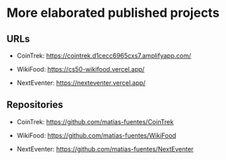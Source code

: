 # More elaborated published projects

## URLs

-   CoinTrek: https://cointrek.d1cecc6965cxs7.amplifyapp.com/

-   WikiFood: https://cs50-wikifood.vercel.app/

-   NextEventer: https://nexteventer.vercel.app/

## Repositories

-   CoinTrek: https://github.com/matias-fuentes/CoinTrek

-   WikiFood: https://github.com/matias-fuentes/WikiFood

-   NextEventer: https://github.com/matias-fuentes/NextEventer

